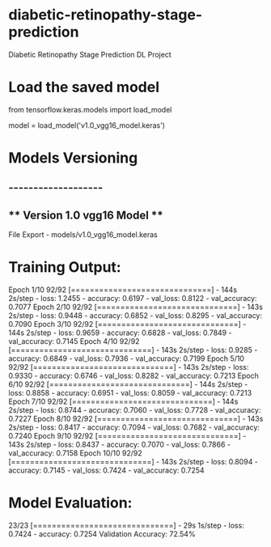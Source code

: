 # diabetic-retinopathy-stage-prediction
Diabetic Retinopathy Stage Prediction DL Project

# Load the saved model
from tensorflow.keras.models import load_model

model = load_model('v1.0_vgg16_model.keras')


#   Models Versioning
## ------------------- ##


## ** Version 1.0 vgg16 Model **

File Export - models/v1.0_vgg16_model.keras

# Training Output:

Epoch 1/10
92/92 [==============================] - 144s 2s/step - loss: 1.2455 - accuracy: 0.6197 - val_loss: 0.8122 - val_accuracy: 0.7077
Epoch 2/10
92/92 [==============================] - 143s 2s/step - loss: 0.9448 - accuracy: 0.6852 - val_loss: 0.8295 - val_accuracy: 0.7090
Epoch 3/10
92/92 [==============================] - 144s 2s/step - loss: 0.9659 - accuracy: 0.6828 - val_loss: 0.7849 - val_accuracy: 0.7145
Epoch 4/10
92/92 [==============================] - 143s 2s/step - loss: 0.9285 - accuracy: 0.6849 - val_loss: 0.7936 - val_accuracy: 0.7199
Epoch 5/10
92/92 [==============================] - 143s 2s/step - loss: 0.9330 - accuracy: 0.6746 - val_loss: 0.8282 - val_accuracy: 0.7213
Epoch 6/10
92/92 [==============================] - 144s 2s/step - loss: 0.8858 - accuracy: 0.6951 - val_loss: 0.8059 - val_accuracy: 0.7213
Epoch 7/10
92/92 [==============================] - 144s 2s/step - loss: 0.8744 - accuracy: 0.7060 - val_loss: 0.7728 - val_accuracy: 0.7227
Epoch 8/10
92/92 [==============================] - 143s 2s/step - loss: 0.8417 - accuracy: 0.7094 - val_loss: 0.7682 - val_accuracy: 0.7240
Epoch 9/10
92/92 [==============================] - 143s 2s/step - loss: 0.8437 - accuracy: 0.7070 - val_loss: 0.7866 - val_accuracy: 0.7158
Epoch 10/10
92/92 [==============================] - 143s 2s/step - loss: 0.8094 - accuracy: 0.7145 - val_loss: 0.7424 - val_accuracy: 0.7254


# Model Evaluation:

23/23 [==============================] - 29s 1s/step - loss: 0.7424 - accuracy: 0.7254
Validation Accuracy: 72.54%
